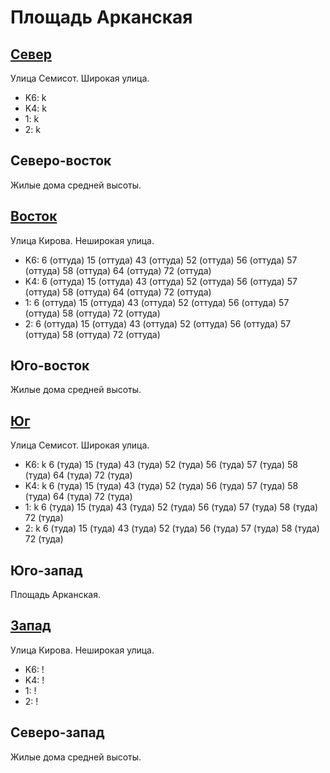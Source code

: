 # Площадь Арканская

## [Север](./450060.md)

Улица Семисот.
Широкая улица.

* K6:   k
* K4:   k
* 1:    k
* 2:    k

## Северо-восток

Жилые дома средней высоты.

## [Восток](./455070.md)

Улица Кирова.
Неширокая улица.

* K6:   6 (оттуда)  15 (оттуда) 43 (оттуда) 52 (оттуда) 56 (оттуда) 57 (оттуда) 58 (оттуда) 64 (оттуда) 72 (оттуда)
* K4:   6 (оттуда)  15 (оттуда) 43 (оттуда) 52 (оттуда) 56 (оттуда) 57 (оттуда) 58 (оттуда) 64 (оттуда) 72 (оттуда)
* 1:    6 (оттуда)  15 (оттуда) 43 (оттуда) 52 (оттуда) 56 (оттуда) 57 (оттуда) 58 (оттуда) 72 (оттуда)
* 2:    6 (оттуда)  15 (оттуда) 43 (оттуда) 52 (оттуда) 56 (оттуда) 57 (оттуда) 58 (оттуда) 72 (оттуда)

## Юго-восток

Жилые дома средней высоты.

## [Юг](./450080.md)

Улица Семисот.
Широкая улица.

* K6:   k
        6 (туда)    15 (туда)   43 (туда)   52 (туда)   56 (туда)   57 (туда)   58 (туда)   64 (туда)   72 (туда)
* K4:   k
        6 (туда)    15 (туда)   43 (туда)   52 (туда)   56 (туда)   57 (туда)   58 (туда)   64 (туда)   72 (туда)
* 1:    k
        6 (туда)    15 (туда)   43 (туда)   52 (туда)   56 (туда)   57 (туда)   58 (туда)   72 (туда)
* 2:    k
        6 (туда)    15 (туда)   43 (туда)   52 (туда)   56 (туда)   57 (туда)   58 (туда)   72 (туда)

## Юго-запад

Площадь Арканская.

## [Запад](./440070.md)

Улица Кирова.
Неширокая улица.

* K6:   !
* K4:   !
* 1:    !
* 2:    !

## Северо-запад

Жилые дома средней высоты.
